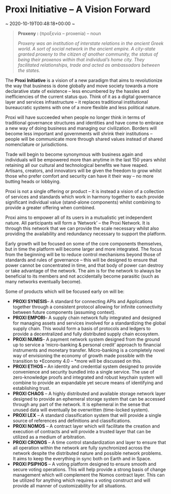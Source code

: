 # Proxi Initiative &#8211; A Vision Forward
~ 2020-10-19T00:48:18+00:00 ~

> <span class="has-inline-color has-white-color">**Proxeny :** (προξενία – proxenia) – noun</span>
> 
> <cite>Proxeny was an institution of interstate relations in the ancient Greek world. A sort of social network in the ancient empire. A city-state granted proxeny to the citizen of another community, the status of being their proxenos within that individual’s home city. They facilitated relationships, trade and acted as ambassadors between the states.</cite>

The **Proxi Initiative** is a vision of a new paradigm that aims to revolutionize the way that business is done globally and move society towards a more declarative state of existence – less encumbered by the hassles and inefficiencies of the current status quo. Think of it as a digital governance layer and services infrastructure – it replaces traditional institutional bureaucratic systems with one of a more flexible and less political nature.

Proxi will have succeeded when people no longer think in terms of traditional governance structures and identities and have come to embrace a new way of doing business and managing our civilization. Borders will become less important and governments will shrink their institutions – people will be communicate more through shared values instead of shared nomenclature or jurisdictions.

Trade will begin to become synonymous with business again and individuals will be empowered more than anytime in the last 150 years whilst retaining all our cultural and technological benefits we have reaped. Artisans, creators, and innovators will be given the freedom to grow whilst those who prefer comfort and security can have it their way – no more butting heads or lobbying.

Proxi is not a single offering or product – it is instead a vision of a collection of services and standards which work in harmony together to each provide significant individual value (stand-alone components) whilst combining to provide a greater offering when combined.

Proxi aims to empower all of its users in a mutualistic yet independent nature. All participants will form a ‘Network’ – the Proxi Network. It is through this network that we can provide the scale necessary whilst also providing the availability and redundancy necessary to support the platform.

Early growth will be focused on some of the core components themselves, but in time the platform will become larger and more integrated. The focus from the beginning will be to reduce control mechanisms beyond those of standards and rules of governance – this will be designed to ensure that power cannot be concentrated in time, and that body of power can destroy or take advantage of the network. The aim is for the network to always be beneficial to its members and not accidentally become parasitic (such as many networks eventually become).

Some of products which will be focused early on will be:

- **PROXI SYNESIS**– A standard for connecting APIs and Applications together through a consistent protocol allowing for infinite connectivity between future components (assuming context).
- **PROXI EMPORI**– A supply chain network fully integrated and designed for managing assets and services involved for a standardizing the global supply chain. This would form a basis of protocols and ledgers to provide a decentralized and fully distributed supply chain ecosystem.
- **PROXI NUMIS**– A payment network system designed from the ground up to service a ‘micro-banking &amp; personal credit’ approach to financial instruments and monetary transfer. Micro-banking is a completely novel way of envisioning the economy of growth made possible with the transition to \*Economy 4.0 – \*more will be discussed on this.
- **PROXI ETHOS –** An identity and credential system designed to provide convenience and security bundled into a single service. The use of zero-knowledge proofs and integrated and robust keychain system will combine to provide an expandable yet secure means of identifying and establishing trust.
- **PROXI CHAOS** – A highly distributed and available storage network layer designed to provide an ephemeral storage system that can be accessed through any part of the network. It is ephemeral in the sense that unused data will eventually be overwritten (time-locked system).
- **PROXI LEX** – A standard classification system that will provide a single source of references and definitions and classifications.
- **PROXI NOMOS** – A contract layer which will facilitate the creation and execution of contracts and will provide a trusted layer that can be utilized as a medium of arbitration.
- **PROXI CRONOS** – A time control standardization and layer to ensure that all operation within the network are fully synchronized across the network despite the distributed nature and possible network problems. It aims to keep the everything in sync both on Earth and in Space.
- **PROXI PSIPHOS** – A voting platform designed to ensure smooth and secure voting operations. This will help provide a strong basis of change management which will complement the Nomos contract layer. This can be utilized for anything which requires a voting construct and will provide all manner of customizability for all situations.
